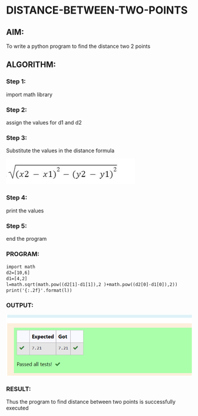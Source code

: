 # DISTANCE-BETWEEN-TWO-POINTS

## AIM:
To write a python program to find the distance two 2 points
## ALGORITHM:
### Step 1: 
 import math library
### Step 2: 
 assign the values for d1 and d2
### Step 3: 
Substitute the values in the distance formula 

 ![formula](/formula.png)

### Step 4: 
 print the values
### Step 5:
 end the program 
### PROGRAM:
~~~
import math
d2=[10,6]
d1=[4,2]
l=math.sqrt(math.pow((d2[1]-d1[1]),2 )+math.pow((d2[0]-d1[0]),2))
print('{:.2f}'.format(l))
~~~
### OUTPUT:

![output](1.png)
### RESULT:
Thus the program to find distance between two points is successfully executed